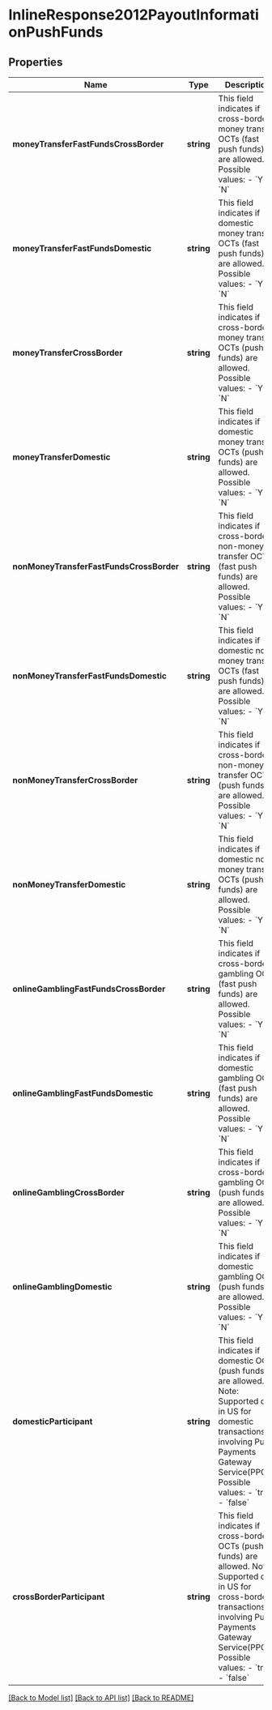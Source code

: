 # InlineResponse2012PayoutInformationPushFunds

## Properties
Name | Type | Description | Notes
------------ | ------------- | ------------- | -------------
**moneyTransferFastFundsCrossBorder** | **string** | This field indicates if cross-border money transfer OCTs (fast push funds) are allowed. Possible values:   - &#x60;Y&#x60;   - &#x60;N&#x60; | [optional] 
**moneyTransferFastFundsDomestic** | **string** | This field indicates if domestic money transfer OCTs (fast push funds) are allowed. Possible values:   - &#x60;Y&#x60;   - &#x60;N&#x60; | [optional] 
**moneyTransferCrossBorder** | **string** | This field indicates if cross-border money transfer OCTs (push funds) are allowed. Possible values:   - &#x60;Y&#x60;   - &#x60;N&#x60; | [optional] 
**moneyTransferDomestic** | **string** | This field indicates if domestic money transfer OCTs (push funds) are allowed. Possible values:   - &#x60;Y&#x60;   - &#x60;N&#x60; | [optional] 
**nonMoneyTransferFastFundsCrossBorder** | **string** | This field indicates if cross-border non-money transfer OCTs (fast push funds) are allowed. Possible values:   - &#x60;Y&#x60;   - &#x60;N&#x60; | [optional] 
**nonMoneyTransferFastFundsDomestic** | **string** | This field indicates if domestic non-money transfer OCTs (fast push funds) are allowed. Possible values:   - &#x60;Y&#x60;   - &#x60;N&#x60; | [optional] 
**nonMoneyTransferCrossBorder** | **string** | This field indicates if cross-border non-money transfer OCTs (push funds) are allowed. Possible values:   - &#x60;Y&#x60;   - &#x60;N&#x60; | [optional] 
**nonMoneyTransferDomestic** | **string** | This field indicates if domestic non-money transfer OCTs (push funds) are allowed. Possible values:   - &#x60;Y&#x60;   - &#x60;N&#x60; | [optional] 
**onlineGamblingFastFundsCrossBorder** | **string** | This field indicates if cross-border gambling OCTs (fast push funds) are allowed. Possible values:   - &#x60;Y&#x60;   - &#x60;N&#x60; | [optional] 
**onlineGamblingFastFundsDomestic** | **string** | This field indicates if domestic gambling OCTs (fast push funds) are allowed. Possible values:   - &#x60;Y&#x60;   - &#x60;N&#x60; | [optional] 
**onlineGamblingCrossBorder** | **string** | This field indicates if cross-border gambling OCTs (push funds) are allowed. Possible values:   - &#x60;Y&#x60;   - &#x60;N&#x60; | [optional] 
**onlineGamblingDomestic** | **string** | This field indicates if domestic gambling OCTs (push funds) are allowed. Possible values:   - &#x60;Y&#x60;   - &#x60;N&#x60; | [optional] 
**domesticParticipant** | **string** | This field indicates if domestic OCTs (push funds) are allowed. Note: Supported only in US for domestic transactions involving Push Payments Gateway Service(PPGS). Possible values:   - &#x60;true&#x60;   - &#x60;false&#x60; | [optional] 
**crossBorderParticipant** | **string** | This field indicates if cross-border OCTs (push funds) are allowed. Note: Supported only in US for cross-border transactions involving Push Payments Gateway Service(PPGS). Possible values:   - &#x60;true&#x60;   - &#x60;false&#x60; | [optional] 

[[Back to Model list]](../README.md#documentation-for-models) [[Back to API list]](../README.md#documentation-for-api-endpoints) [[Back to README]](../README.md)



